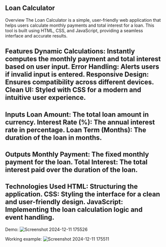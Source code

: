 Loan Calculator
-----
Overview
The Loan Calculator is a simple, user-friendly web application that helps users calculate monthly payments and total interest for a loan. This tool is built using HTML, CSS, and JavaScript, providing a seamless interface and accurate results.

Features
Dynamic Calculations: Instantly computes the monthly payment and total interest based on user input.
Error Handling: Alerts users if invalid input is entered.
Responsive Design: Ensures compatibility across different devices.
Clean UI: Styled with CSS for a modern and intuitive user experience.
--------
Inputs
Loan Amount: The total loan amount in currency.
Interest Rate (%): The annual interest rate in percentage.
Loan Term (Months): The duration of the loan in months.
----------
Outputs
Monthly Payment: The fixed monthly payment for the loan.
Total Interest: The total interest paid over the duration of the loan.
--------
Technologies Used
HTML: Structuring the application.
CSS: Styling the interface for a clean and user-friendly design.
JavaScript: Implementing the loan calculation logic and event handling.
--------
Demo:
![Screenshot 2024-12-11 175526](https://github.com/user-attachments/assets/32036d64-62e8-4bef-9ed1-b63d5ac0804d)

Working example:
![Screenshot 2024-12-11 175511](https://github.com/user-attachments/assets/4fb14ffa-95a5-4937-b552-821077c04673)


